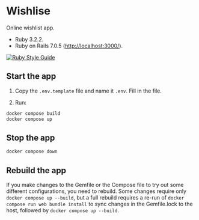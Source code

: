 # Wishlise

Online wishlist app.

- Ruby 3.2.2.
- Ruby on Rails 7.0.5 ([http://localhost:3000/](http://localhost:3000/)).

[![Ruby Style Guide](https://img.shields.io/badge/code_style-rubocop-brightgreen.svg)](https://github.com/rubocop/rubocop)

## Start the app

1. Copy the `.env.template` file and name it `.env`. Fill in the file.

1. Run:

```bash
docker compose build
docker compose up
```

## Stop the app

```bash
docker compose down
```

## Rebuild the app

If you make changes to the Gemfile or the Compose file to try out some different configurations, you need to rebuild. Some changes require only `docker compose up --build`, but a full rebuild requires a re-run of `docker compose run web bundle install` to sync changes in the Gemfile.lock to the host, followed by `docker compose up --build`.
